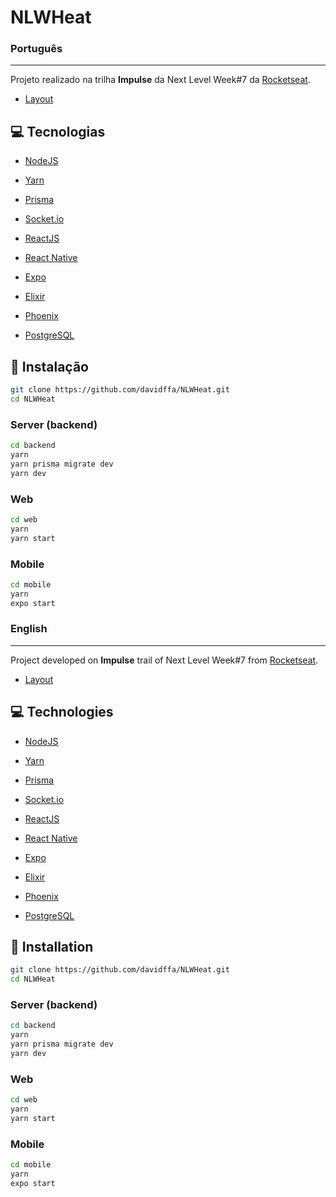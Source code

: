 # NLWHeat

### Português
---

Projeto realizado na trilha <strong>Impulse</strong> da Next Level Week#7 da [Rocketseat](https://rocketseat.com.br/).

- [Layout](https://www.figma.com/community/file/1031699316177416916/%5BNLW-Heat---Mission%3A-Impulse%5D-DoWhile2021)

## 💻 Tecnologias

- [NodeJS](https://nodejs.org/en/)
- [Yarn](https://yarnpkg.com/)

- [Prisma](https://www.prisma.io/)
- [Socket.io](https://socket.io/)

- [ReactJS](https://reactjs.org/)
- [React Native](https://reactnative.dev/)
- [Expo](https://expo.dev/)

- [Elixir](https://elixir-lang.org/)
- [Phoenix](https://www.phoenixframework.org/)
- [PostgreSQL](https://www.postgresql.org/)

## 🚀 Instalação

```sh
git clone https://github.com/davidffa/NLWHeat.git
cd NLWHeat
```

### Server (backend)

```sh
cd backend
yarn
yarn prisma migrate dev
yarn dev
```

### Web

```sh
cd web
yarn
yarn start
```

### Mobile
```sh
cd mobile
yarn
expo start
```

### English
---

Project developed on <strong>Impulse</strong> trail of Next Level Week#7 from [Rocketseat](https://rocketseat.com.br/).

- [Layout](https://www.figma.com/community/file/1031699316177416916/%5BNLW-Heat---Mission%3A-Impulse%5D-DoWhile2021)

## 💻 Technologies

- [NodeJS](https://nodejs.org/en/)
- [Yarn](https://yarnpkg.com/)

- [Prisma](https://www.prisma.io/)
- [Socket.io](https://socket.io/)

- [ReactJS](https://reactjs.org/)
- [React Native](https://reactnative.dev/)
- [Expo](https://expo.dev/)

- [Elixir](https://elixir-lang.org/)
- [Phoenix](https://www.phoenixframework.org/)
- [PostgreSQL](https://www.postgresql.org/)

## 🚀 Installation

```sh
git clone https://github.com/davidffa/NLWHeat.git
cd NLWHeat
```

### Server (backend)

```sh
cd backend
yarn
yarn prisma migrate dev
yarn dev
```

### Web

```sh
cd web
yarn
yarn start
```

### Mobile
```sh
cd mobile
yarn
expo start
```